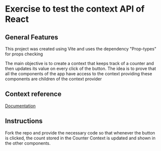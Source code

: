 # Exercise to test the context API of React

## General Features

This project was created using Vite and uses the dependency "Prop-types" for props checking

The main objective is to create a context that keeps track of a counter and then updates its value on every click of the button. The idea is to prove that all the components of the app have access to the context providing these components are children of the context provider

## Context reference

[Documentation](https://react.dev/reference/react/use)

## Instructions

Fork the repo and provide the necessary code so that whenever the button is clicked, the count stored in the Counter Context is updated and shown in the other components.